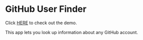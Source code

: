 # GitHub User Finder

Click [HERE](https://hilarious-manatee-541859.netlify.app/) to check out the demo.

This app lets you look up information about any GitHub account.
